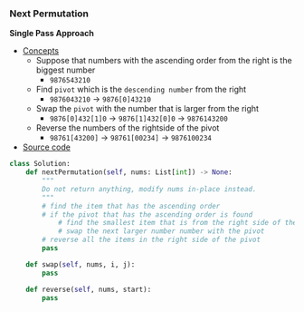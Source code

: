 ### Next Permutation

**Single Pass Approach**
- [Concepts](images/Single.png)
    - Suppose that numbers with the ascending order from the right is the biggest number 
        - `9876543210`
    - Find `pivot` which is the `descending number` from the right
        - `9876043210` -> `9876[0]43210`
    - Swap the `pivot` with the number that is larger from the right
        - `9876[0]432[1]0` -> `9876[1]432[0]0` -> `9876143200`
    - Reverse the numbers of the rightside of the pivot
        - `98761[43200]` -> `98761[00234]` -> `9876100234`
- [Source code](source/Single.py)
```python
class Solution:
    def nextPermutation(self, nums: List[int]) -> None:
        """
        Do not return anything, modify nums in-place instead.
        """
        # find the item that has the ascending order 
        # if the pivot that has the ascending order is found 
            # find the smallest item that is from the right side of the pivot
            # swap the next larger number number with the pivot 
        # reverse all the items in the right side of the pivot
        pass 

    def swap(self, nums, i, j):
        pass 

    def reverse(self, nums, start):
        pass
```
